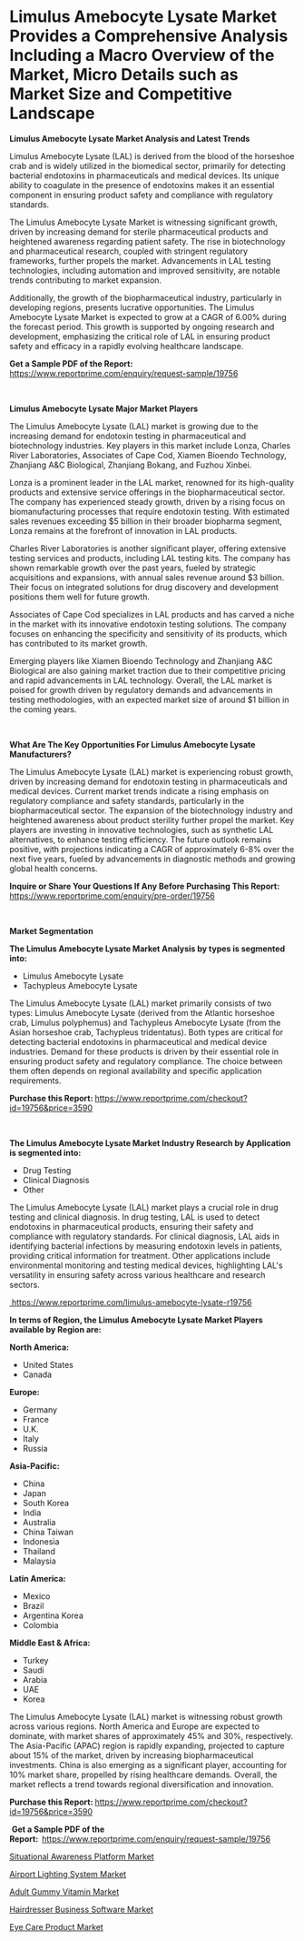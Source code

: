 <p><h1>Limulus Amebocyte Lysate Market Provides a Comprehensive Analysis Including a Macro Overview of the Market, Micro Details such as Market Size and Competitive Landscape</h1></p><p><strong>Limulus Amebocyte Lysate Market Analysis and Latest Trends</strong></p>
<p><p>Limulus Amebocyte Lysate (LAL) is derived from the blood of the horseshoe crab and is widely utilized in the biomedical sector, primarily for detecting bacterial endotoxins in pharmaceuticals and medical devices. Its unique ability to coagulate in the presence of endotoxins makes it an essential component in ensuring product safety and compliance with regulatory standards.</p><p>The Limulus Amebocyte Lysate Market is witnessing significant growth, driven by increasing demand for sterile pharmaceutical products and heightened awareness regarding patient safety. The rise in biotechnology and pharmaceutical research, coupled with stringent regulatory frameworks, further propels the market. Advancements in LAL testing technologies, including automation and improved sensitivity, are notable trends contributing to market expansion. </p><p>Additionally, the growth of the biopharmaceutical industry, particularly in developing regions, presents lucrative opportunities. The Limulus Amebocyte Lysate Market is expected to grow at a CAGR of 6.00% during the forecast period. This growth is supported by ongoing research and development, emphasizing the critical role of LAL in ensuring product safety and efficacy in a rapidly evolving healthcare landscape.</p></p>
<p><strong>Get a Sample PDF of the Report:&nbsp;</strong> <a href="https://www.reportprime.com/enquiry/request-sample/19756?utm_campaign=1140&utm_medium=2&utm_source=Github&utm_content=ia&utm_term=02122024&utm_id=limulus-amebocyte-lysate">https://www.reportprime.com/enquiry/request-sample/19756</a></p>
<p>&nbsp;</p>
<p><strong>Limulus Amebocyte Lysate Major Market Players</strong></p>
<p><p>The Limulus Amebocyte Lysate (LAL) market is growing due to the increasing demand for endotoxin testing in pharmaceutical and biotechnology industries. Key players in this market include Lonza, Charles River Laboratories, Associates of Cape Cod, Xiamen Bioendo Technology, Zhanjiang A&C Biological, Zhanjiang Bokang, and Fuzhou Xinbei.</p><p>Lonza is a prominent leader in the LAL market, renowned for its high-quality products and extensive service offerings in the biopharmaceutical sector. The company has experienced steady growth, driven by a rising focus on biomanufacturing processes that require endotoxin testing. With estimated sales revenues exceeding $5 billion in their broader biopharma segment, Lonza remains at the forefront of innovation in LAL products.</p><p>Charles River Laboratories is another significant player, offering extensive testing services and products, including LAL testing kits. The company has shown remarkable growth over the past years, fueled by strategic acquisitions and expansions, with annual sales revenue around $3 billion. Their focus on integrated solutions for drug discovery and development positions them well for future growth.</p><p>Associates of Cape Cod specializes in LAL products and has carved a niche in the market with its innovative endotoxin testing solutions. The company focuses on enhancing the specificity and sensitivity of its products, which has contributed to its market growth. </p><p>Emerging players like Xiamen Bioendo Technology and Zhanjiang A&C Biological are also gaining market traction due to their competitive pricing and rapid advancements in LAL technology. Overall, the LAL market is poised for growth driven by regulatory demands and advancements in testing methodologies, with an expected market size of around $1 billion in the coming years.</p></p>
<p>&nbsp;</p>
<p><strong>What Are The Key Opportunities For Limulus Amebocyte Lysate Manufacturers?</strong></p>
<p><p>The Limulus Amebocyte Lysate (LAL) market is experiencing robust growth, driven by increasing demand for endotoxin testing in pharmaceuticals and medical devices. Current market trends indicate a rising emphasis on regulatory compliance and safety standards, particularly in the biopharmaceutical sector. The expansion of the biotechnology industry and heightened awareness about product sterility further propel the market. Key players are investing in innovative technologies, such as synthetic LAL alternatives, to enhance testing efficiency. The future outlook remains positive, with projections indicating a CAGR of approximately 6-8% over the next five years, fueled by advancements in diagnostic methods and growing global health concerns.</p></p>
<p><strong>Inquire or Share Your Questions If Any Before Purchasing This Report:</strong> <a href="https://www.reportprime.com/enquiry/pre-order/19756?utm_campaign=1140&utm_medium=2&utm_source=Github&utm_content=ia&utm_term=02122024&utm_id=limulus-amebocyte-lysate">https://www.reportprime.com/enquiry/pre-order/19756</a></p>
<p>&nbsp;</p>
<p><strong>Market Segmentation</strong></p>
<p><strong>The Limulus Amebocyte Lysate Market Analysis by types is segmented into:</strong></p>
<p><ul><li>Limulus Amebocyte Lysate</li><li>Tachypleus Amebocyte Lysate</li></ul></p>
<p><p>The Limulus Amebocyte Lysate (LAL) market primarily consists of two types: Limulus Amebocyte Lysate (derived from the Atlantic horseshoe crab, Limulus polyphemus) and Tachypleus Amebocyte Lysate (from the Asian horseshoe crab, Tachypleus tridentatus). Both types are critical for detecting bacterial endotoxins in pharmaceutical and medical device industries. Demand for these products is driven by their essential role in ensuring product safety and regulatory compliance. The choice between them often depends on regional availability and specific application requirements.</p></p>
<p><strong>Purchase this Report:&nbsp;</strong><a href="https://www.reportprime.com/checkout?id=19756&price=3590&utm_campaign=1140&utm_medium=2&utm_source=Github&utm_content=ia&utm_term=02122024&utm_id=limulus-amebocyte-lysate">https://www.reportprime.com/checkout?id=19756&price=3590</a></p>
<p>&nbsp;</p>
<p><strong>The Limulus Amebocyte Lysate Market Industry Research by Application is segmented into:</strong></p>
<p><ul><li>Drug Testing</li><li>Clinical Diagnosis</li><li>Other</li></ul></p>
<p><p>The Limulus Amebocyte Lysate (LAL) market plays a crucial role in drug testing and clinical diagnosis. In drug testing, LAL is used to detect endotoxins in pharmaceutical products, ensuring their safety and compliance with regulatory standards. For clinical diagnosis, LAL aids in identifying bacterial infections by measuring endotoxin levels in patients, providing critical information for treatment. Other applications include environmental monitoring and testing medical devices, highlighting LAL's versatility in ensuring safety across various healthcare and research sectors.</p></p>
<p><a href="https://www.reportprime.com/limulus-amebocyte-lysate-r19756?utm_campaign=1140&utm_medium=2&utm_source=Github&utm_content=ia&utm_term=02122024&utm_id=limulus-amebocyte-lysate">&nbsp;https://www.reportprime.com/limulus-amebocyte-lysate-r19756</a></p>
<p><strong>In terms of Region, the Limulus Amebocyte Lysate Market Players available by Region are:</strong></p>
<p>
    <p> <strong> North America: </strong>
        <ul>
            <li>United States</li>
            <li>Canada</li>
        </ul>
        </p> 
    <p> <strong> Europe: </strong>
        <ul>
            <li>Germany</li>
            <li>France</li>
            <li>U.K.</li>
            <li>Italy</li>
            <li>Russia</li>
        </ul>
        </p> 
    <p> <strong> Asia-Pacific: </strong>
        <ul>
            <li>China</li>
            <li>Japan</li>
            <li>South Korea</li>
            <li>India</li>
            <li>Australia</li>
            <li>China Taiwan</li>
            <li>Indonesia</li>
            <li>Thailand</li>
            <li>Malaysia</li>
        </ul>
        </p> 
    <p> <strong> Latin America: </strong>
        <ul>
            <li>Mexico</li>
            <li>Brazil</li>
            <li>Argentina Korea</li>
            <li>Colombia</li>
        </ul>
        </p> 
    <p> <strong> Middle East & Africa: </strong>
        <ul>
            <li>Turkey</li>
            <li>Saudi</li>
            <li>Arabia</li>
            <li>UAE</li>
            <li>Korea</li>
        </ul>
    </p>
    </p>
<p><p>The Limulus Amebocyte Lysate (LAL) market is witnessing robust growth across various regions. North America and Europe are expected to dominate, with market shares of approximately 45% and 30%, respectively. The Asia-Pacific (APAC) region is rapidly expanding, projected to capture about 15% of the market, driven by increasing biopharmaceutical investments. China is also emerging as a significant player, accounting for 10% market share, propelled by rising healthcare demands. Overall, the market reflects a trend towards regional diversification and innovation.</p></p>
<p><strong>Purchase this Report: </strong><a href="https://www.reportprime.com/checkout?id=19756&price=3590&utm_campaign=1140&utm_medium=2&utm_source=Github&utm_content=ia&utm_term=02122024&utm_id=limulus-amebocyte-lysate">https://www.reportprime.com/checkout?id=19756&price=3590</a></p>
<p>&nbsp;<strong>Get a Sample PDF of the Report:&nbsp;&nbsp;</strong><a href="https://www.reportprime.com/enquiry/request-sample/19756?utm_campaign=1140&utm_medium=2&utm_source=Github&utm_content=ia&utm_term=02122024&utm_id=limulus-amebocyte-lysate">https://www.reportprime.com/enquiry/request-sample/19756</a></p>
<p><strong></strong></p>
<p><p><a href="https://issuu.com/reportprime-2/docs/situational-awareness-platform-market-size-2030.pp?utm_campaign=1140&utm_medium=2&utm_source=Github&utm_content=ia&utm_term=02122024&utm_id=limulus-amebocyte-lysate">Situational Awareness Platform Market</a></p><p><a href="https://www.linkedin.com/pulse/airport-lighting-system-market-size-expected-grow-123-cagr-ya0yc?utm_campaign=1140&utm_medium=2&utm_source=Github&utm_content=ia&utm_term=02122024&utm_id=limulus-amebocyte-lysate">Airport Lighting System Market</a></p><p><a href="https://github.com/AKSHATREPORTPRIME/Market-Research-Report-List-6/blob/main/adult-gummy-vitamin-market.md?utm_campaign=1140&utm_medium=2&utm_source=Github&utm_content=ia&utm_term=02122024&utm_id=limulus-amebocyte-lysate">Adult Gummy Vitamin Market</a></p><p><a href="https://issuu.com/reportprime-2/docs/hairdresser-business-software-market-size-2030.ppt?utm_campaign=1140&utm_medium=2&utm_source=Github&utm_content=ia&utm_term=02122024&utm_id=limulus-amebocyte-lysate">Hairdresser Business Software Market</a></p><p><a href="https://www.linkedin.com/pulse/eye-care-product-market-regional-outlook-competition-2024-2031-caiac?utm_campaign=1140&utm_medium=2&utm_source=Github&utm_content=ia&utm_term=02122024&utm_id=limulus-amebocyte-lysate">Eye Care Product Market</a></p></p>